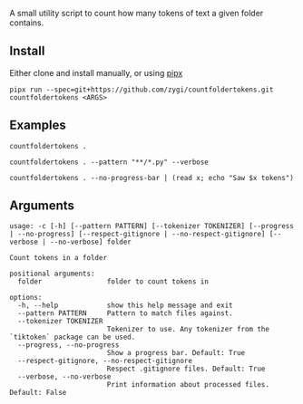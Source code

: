A small utility script to count how many tokens of text a given folder contains.

## Install
Either clone and install manually, or using [pipx](https://pipx.pypa.io/stable/)
```
pipx run --spec=git+https://github.com/zygi/countfoldertokens.git countfoldertokens <ARGS>
```

## Examples

```
countfoldertokens .
```

```
countfoldertokens . --pattern "**/*.py" --verbose
```

```
countfoldertokens . --no-progress-bar | (read x; echo "Saw $x tokens")
```

## Arguments

```
usage: -c [-h] [--pattern PATTERN] [--tokenizer TOKENIZER] [--progress | --no-progress] [--respect-gitignore | --no-respect-gitignore] [--verbose | --no-verbose] folder

Count tokens in a folder

positional arguments:
  folder                folder to count tokens in

options:
  -h, --help            show this help message and exit
  --pattern PATTERN     Pattern to match files against.
  --tokenizer TOKENIZER
                        Tokenizer to use. Any tokenizer from the `tiktoken` package can be used.
  --progress, --no-progress
                        Show a progress bar. Default: True
  --respect-gitignore, --no-respect-gitignore
                        Respect .gitignore files. Default: True
  --verbose, --no-verbose
                        Print information about processed files. Default: False
```